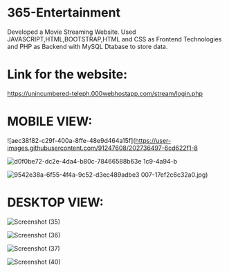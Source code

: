 # 365-Entertainment
Developed a Movie Streaming Website. Used JAVASCRIPT,HTML,BOOTSTRAP,HTML and CSS as Frontend Technologies 
and PHP as Backend with MySQL Dtabase to store data.

# Link for the website:
 https://unincumbered-teleph.000webhostapp.com/stream/login.php
 
# MOBILE VIEW: 
![aec38f82-c29f-400a-8ffe-48e9d464a15f](https://user-images.githubusercontent.com/91247608/202736497-6cd622f1-8

![d0f0be72-dc2e-4da4-b80c-78466588b63e](https://user-images.githubusercontent.com/91247608/202736513-efe3258e-fa0c-4246-90e6-14126dc2e619.jpg)
1c9-4a94-b

![9542e38a-6f55-4f4a-9c52-d3ec489adbe3](https://user-images.githubusercontent.com/91247608/202736531-d14305e8-b01f-4856-896c-c5563f58b39c.jpg)
007-17ef2c6c32a0.jpg)

# DESKTOP VIEW: 
![Screenshot (35)](https://user-images.githubusercontent.com/91247608/202736637-a3fdb5c4-6b33-4cd5-a8fd-ecc84fb3668e.png)

![Screenshot (36)](https://user-images.githubusercontent.com/91247608/202736659-e6d2b574-f850-4252-88e5-cca92d9d850b.png)

![Screenshot (37)](https://user-images.githubusercontent.com/91247608/202736682-68eecf0a-2879-4c91-9f8a-011281d4941b.png)

![Screenshot (40)](https://user-images.githubusercontent.com/91247608/202736702-201bb19a-3a81-4f57-876d-54147a36770d.png)
